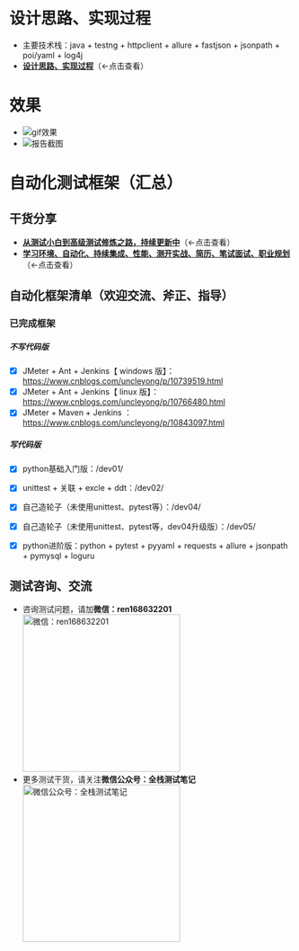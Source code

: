 # 设计思路、实现过程
- 主要技术栈：java + testng + httpclient + allure + fastjson + jsonpath + poi/yaml + log4j
- [**设计思路、实现过程**](https://www.cnblogs.com/uncleyong/p/15867903.html)（←点击查看）



# 效果
- ![gif效果](https://gitee.com/qzcsbj/pic/raw/master/%E3%80%90%E6%95%88%E6%9E%9C%E3%80%91java_auto_test.gif)
- ![报告截图](https://gitee.com/qzcsbj/pic/raw/master/alluredemo.png)


# 自动化测试框架（汇总）

## 干货分享
- [**从测试小白到高级测试修炼之路，持续更新中**](https://www.cnblogs.com/uncleyong/p/10530261.html)（←点击查看）
- [**学习环境、自动化、持续集成、性能、测开实战、简历、笔试面试、职业规划**](https://www.cnblogs.com/uncleyong/p/15777706.html)（←点击查看）


## 自动化框架清单（欢迎交流、斧正、指导）
### 已完成框架
##### 不写代码版
- [X] JMeter + Ant + Jenkins【 windows 版】： https://www.cnblogs.com/uncleyong/p/10739519.html
- [X] JMeter + Ant + Jenkins【 linux 版】： https://www.cnblogs.com/uncleyong/p/10766480.html
- [X] JMeter + Maven + Jenkins ：https://www.cnblogs.com/uncleyong/p/10843097.html

##### 写代码版
- [X] python基础入门版：/dev01/
- [X] unittest + 关联 + excle + ddt：/dev02/
- [X] 自己造轮子（未使用unittest、pytest等）：/dev04/
- [X] 自己造轮子（未使用unittest、pytest等，dev04升级版）：/dev05/
- [X] python进阶版：python + pytest + pyyaml + requests + allure + jsonpath + pymysql + loguru


## 测试咨询、交流
- 咨询测试问题，请加**微信：ren168632201**
<br/><img src="https://gitee.com/qzcsbj/pic/raw/master/wx.png" width="280" height="280" alt="微信：ren168632201" title="微信：ren168632201"/><br/>
- 更多测试干货，请关注**微信公众号：全栈测试笔记**
<br/><img src="https://gitee.com/qzcsbj/pic/raw/master/qzcsbj.png" width="280" height="280" alt="微信公众号：全栈测试笔记" title="微信公众号：全栈测试笔记"/><br/>
